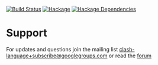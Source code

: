 [![Build Status](https://travis-ci.org/clash-lang/clash-compiler.svg?branch=master)](https://travis-ci.org/clash-lang/clash-compiler)
[![Hackage](https://img.shields.io/hackage/v/clash-ghc.svg)](https://hackage.haskell.org/package/clash-ghc)
[![Hackage Dependencies](https://img.shields.io/hackage-deps/v/clash-ghc.svg?style=flat)](http://packdeps.haskellers.com/feed?needle=exact%3Aclash-ghc)

# Support
For updates and questions join the mailing list clash-language+subscribe@googlegroups.com or read the [forum](https://groups.google.com/d/forum/clash-language)
